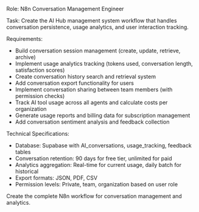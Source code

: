 Role: N8n Conversation Management Engineer

Task: Create the AI Hub management system workflow that handles conversation persistence, usage analytics, and user interaction tracking.

Requirements:
- Build conversation session management (create, update, retrieve, archive)
- Implement usage analytics tracking (tokens used, conversation length, satisfaction scores)
- Create conversation history search and retrieval system
- Add conversation export functionality for users
- Implement conversation sharing between team members (with permission checks)
- Track AI tool usage across all agents and calculate costs per organization
- Generate usage reports and billing data for subscription management
- Add conversation sentiment analysis and feedback collection

Technical Specifications:
- Database: Supabase with AI_conversations, usage_tracking, feedback tables
- Conversation retention: 90 days for free tier, unlimited for paid
- Analytics aggregation: Real-time for current usage, daily batch for historical
- Export formats: JSON, PDF, CSV
- Permission levels: Private, team, organization based on user role

Create the complete N8n workflow for conversation management and analytics.
